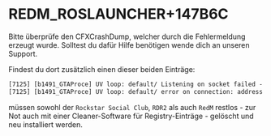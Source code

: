 # REDM_ROSLAUNCHER+147B6C

Bitte überprüfe den CFXCrashDump, welcher durch die Fehlermeldung erzeugt wurde. <badge type="tip">Solltest du dafür Hilfe benötigen wende dich an unseren Support.</badge>

Findest du dort zusätzlich einen dieser beiden Einträge:

```txt
[7125] [b1491_GTAProce] UV loop: default/ Listening on socket failed - libuv error EADDRINUSE.
[7125] [b1491_GTAProce] UV loop: default/ error on connection: address already in use
```

müssen sowohl der `Rockstar Social Club`, `RDR2` als auch `RedM` restlos - zur Not auch mit einer Cleaner-Software für Registry-Einträge - gelöscht und neu installiert werden. 